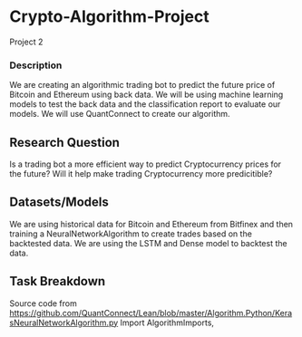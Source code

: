 # Crypto-Algorithm-Project
Project 2
### Description
We are creating an algorithmic trading bot to predict the future price of Bitcoin and Ethereum using back data.  We will be using machine learning models to test the back data and the classification report to evaluate our models.  We will use QuantConnect to create our algorithm. 
## Research Question 
Is a trading bot a more efficient way to predict Cryptocurrency prices for the future?  Will it help make trading Cryptocurrency more predicitible? 
## Datasets/Models 
We are using historical data for Bitcoin and Ethereum from Bitfinex and then training a NeuralNetworkAlgorithm to create trades based on the backtested data.  We are using the LSTM and Dense model to backtest the data. 
## Task Breakdown 
Source code from https://github.com/QuantConnect/Lean/blob/master/Algorithm.Python/KerasNeuralNetworkAlgorithm.py
Import AlgorithmImports, 
